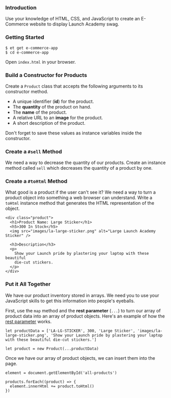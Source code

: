 ### Introduction

Use your knowledge of HTML, CSS, and JavaScript to create an E-Commerce website
to display Launch Academy swag.


### Getting Started

```no-highlight
$ et get e-commerce-app
$ cd e-commerce-app
```

Open `index.html` in your browser.


### Build a Constructor for Products

Create a `Product` class that accepts the following arguments to its constructor method.

* A unique identifier (**id**) for the product.
* The **quantity** of the product on hand.
* The **name** of the product.
* A relative URL to an **image** for the product.
* A short description of the product.

Don't forget to save these values as instance variables inside the constructor.


### Create a `#sell` Method

We need a way to decrease the quantity of our products. Create an instance method
called `sell` which decreases the quantity of a product by one.


### Create a `#toHtml` Method

What good is a product if the user can't see it? We need a way to turn a product
object into something a web browser can understand. Write a `toHtml` instance
method that generates the HTML representation of the object.

```no-highlight
<div class="product">
  <h1>Product Name: Large Sticker</h1>
  <h5>300 In Stock</h5>
  <img src="images/la-large-sticker.png" alt="Large Launch Academy Sticker" />

  <h3>Description</h3>
  <p>
    Show your Launch pride by plastering your laptop with these beautiful
    die-cut stickers.
  </p>
</div>
```


### Put it All Together

We have our product inventory stored in arrays. We need you to use your
JavaScript skills to get this information into people's eyeballs.

First, use the `map` method and the **rest parameter** (`...`) to turn our array
of product data into an array of product objects. Here's an example of how the
[rest parameter](https://developer.mozilla.org/en-US/docs/Web/JavaScript/Reference/Functions/rest_parameters) works.

```no-highlight
let productData = ['LA-LG-STICKER', 300, 'Large Sticker', 'images/la-large-sticker.png', 'Show your Launch pride by plastering your laptop with these beautiful die-cut stickers.']

let product = new Product(...productData)
```

Once we have our array of product objects, we can insert them into the page.

```no-highlight
element = document.getElementById('all-products')

products.forEach((product) => {
  element.innerHtml += product.toHtml()
})
```

